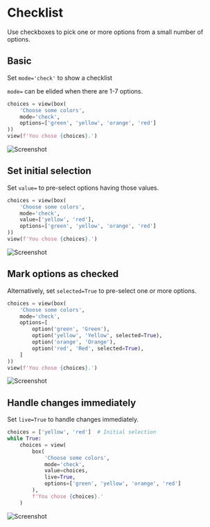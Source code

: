 # Checklist

Use checkboxes to pick one or more options from a small number of options.

## Basic

Set `mode='check'` to show a checklist

`mode=` can be elided when there are 1-7 options.


```py
choices = view(box(
    'Choose some colors',
    mode='check',
    options=['green', 'yellow', 'orange', 'red']
))
view(f'You chose {choices}.')
```


![Screenshot](assets/screenshots/checklist_basic.png)


## Set initial selection

Set `value=` to pre-select options having those values.


```py
choices = view(box(
    'Choose some colors',
    mode='check',
    value=['yellow', 'red'],
    options=['green', 'yellow', 'orange', 'red']
))
view(f'You chose {choices}.')
```


![Screenshot](assets/screenshots/checklist_value.png)


## Mark options as checked

Alternatively, set `selected=True` to pre-select one or more options.


```py
choices = view(box(
    'Choose some colors',
    mode='check',
    options=[
        option('green', 'Green'),
        option('yellow', 'Yellow', selected=True),
        option('orange', 'Orange'),
        option('red', 'Red', selected=True),
    ]
))
view(f'You chose {choices}.')
```


![Screenshot](assets/screenshots/checklist_selected.png)


## Handle changes immediately

Set `live=True` to handle changes immediately.


```py
choices = ['yellow', 'red']  # Initial selection
while True:
    choices = view(
        box(
            'Choose some colors',
            mode='check',
            value=choices,
            live=True,
            options=['green', 'yellow', 'orange', 'red']
        ),
        f'You chose {choices}.'
    )
```


![Screenshot](assets/screenshots/checklist_live.png)
